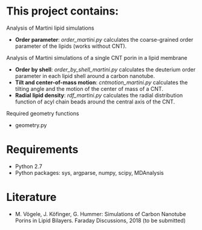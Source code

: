 # This project contains:

Analysis of Martini lipid simulations
 - **Order parameter**: *order_martini.py* calculates the coarse-grained order parameter of the lipids (works without CNT).

Analysis of Martini simulations of a single CNT porin in a lipid membrane
 - **Order by shell**: *order_by_shell_martini.py* calculates the deuterium order parameter in each lipid shell around a carbon nanotube.
 - **Tilt and center-of-mass motion**: *cntmotion_martini.py* calculates the tilting angle and the motion of the center of mass of a CNT.
 - **Radial lipid density**: *rdf_martini.py* calculates the radial distribution function of acyl chain beads around the central axis of the CNT.

Required geometry functions
 - geometry.py

# Requirements
 - Python 2.7
 - Python packages: sys, argparse, numpy, scipy, MDAnalysis

# Literature
 - M. Vögele, J. Köfinger, G. Hummer: 
Simulations of Carbon Nanotube Porins in Lipid Bilayers.
Faraday Discussions, 2018 (to be submitted)
